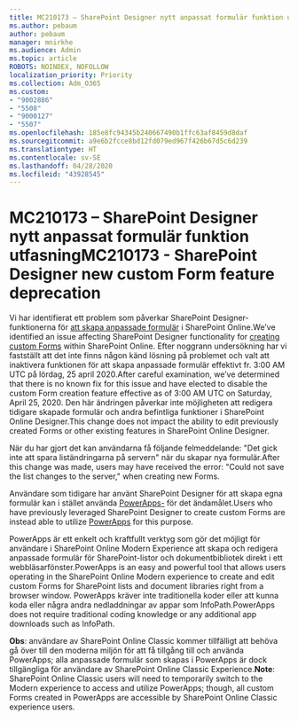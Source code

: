 ```yaml
---
title: MC210173 – SharePoint Designer nytt anpassat formulär funktion utfasning
ms.author: pebaum
author: pebaum
manager: mnirkhe
ms.audience: Admin
ms.topic: article
ROBOTS: NOINDEX, NOFOLLOW
localization_priority: Priority
ms.collection: Adm_O365
ms.custom:
- "9002886"
- "5508"
- "9000127"
- "5507"
ms.openlocfilehash: 185e8fc94345b240667490b1ffc63af8459d8daf
ms.sourcegitcommit: a9e6b2fcce8bd12fd079ed967f426b67d5c6d239
ms.translationtype: HT
ms.contentlocale: sv-SE
ms.lasthandoff: 04/28/2020
ms.locfileid: "43928545"
---
```

# <a name="mc210173---sharepoint-designer-new-custom-form-feature-deprecation"></a><span data-ttu-id="6bd8f-102">MC210173 – SharePoint Designer nytt anpassat formulär funktion utfasning</span><span class="sxs-lookup"><span data-stu-id="6bd8f-102">MC210173 - SharePoint Designer new custom Form feature deprecation</span></span>

<span data-ttu-id="6bd8f-103">Vi har identifierat ett problem som påverkar SharePoint Designer-funktionerna för [att skapa anpassade formulär](https://support.microsoft.com/en-us/office/create-a-custom-list-form-using-sharepoint-designer-917d8fdb-ee00-4441-adb3-a94612d1d105?ui=en-us&rs=en-us&ad=us#bm2) i SharePoint Online.</span><span class="sxs-lookup"><span data-stu-id="6bd8f-103">We’ve identified an issue affecting SharePoint Designer functionality for [creating custom Forms](https://support.microsoft.com/en-us/office/create-a-custom-list-form-using-sharepoint-designer-917d8fdb-ee00-4441-adb3-a94612d1d105?ui=en-us&rs=en-us&ad=us#bm2) within SharePoint Online.</span></span> <span data-ttu-id="6bd8f-104">Efter noggrann undersökning har vi fastställt att det inte finns någon känd lösning på problemet och valt att inaktivera funktionen för att skapa anpassade formulär effektivt fr. 3:00 AM UTC på lördag, 25 april 2020.</span><span class="sxs-lookup"><span data-stu-id="6bd8f-104">After careful examination, we’ve determined that there is no known fix for this issue and have elected to disable the custom Form creation feature effective as of 3:00 AM UTC on Saturday, April 25, 2020.</span></span> <span data-ttu-id="6bd8f-105">Den här ändringen påverkar inte möjligheten att redigera tidigare skapade formulär och andra befintliga funktioner i SharePoint Online Designer.</span><span class="sxs-lookup"><span data-stu-id="6bd8f-105">This change does not impact the ability to edit previously created Forms or other existing features in SharePoint Online Designer.</span></span>

<span data-ttu-id="6bd8f-106">När du har gjort det kan användarna få följande felmeddelande: "Det gick inte att spara liständringarna på servern" när du skapar nya formulär.</span><span class="sxs-lookup"><span data-stu-id="6bd8f-106">After this change was made, users may have received the error: "Could not save the list changes to the server," when creating new Forms.</span></span>

<span data-ttu-id="6bd8f-107">Användare som tidigare har använt SharePoint Designer för att skapa egna formulär kan i stället använda [PowerApps-](https://docs.microsoft.com/powerapps/maker/canvas-apps/customize-list-form) för det ändamålet.</span><span class="sxs-lookup"><span data-stu-id="6bd8f-107">Users who have previously leveraged SharePoint Designer to create custom Forms are instead able to utilize [PowerApps](https://docs.microsoft.com/powerapps/maker/canvas-apps/customize-list-form) for this purpose.</span></span>

<span data-ttu-id="6bd8f-108">PowerApps är ett enkelt och kraftfullt verktyg som gör det möjligt för användare i SharePoint Online Modern Experience att skapa och redigera anpassade formulär för SharePoint-listor och dokumentbibliotek direkt i ett webbläsarfönster.</span><span class="sxs-lookup"><span data-stu-id="6bd8f-108">PowerApps is an easy and powerful tool that allows users operating in the SharePoint Online Modern experience to create and edit custom Forms for SharePoint lists and document libraries right from a browser window.</span></span> <span data-ttu-id="6bd8f-109">PowerApps kräver inte traditionella koder eller att kunna koda eller några andra nedladdningar av appar som InfoPath.</span><span class="sxs-lookup"><span data-stu-id="6bd8f-109">PowerApps does not require traditional coding knowledge or any additional app downloads such as InfoPath.</span></span>

<span data-ttu-id="6bd8f-110">**Obs**: användare av SharePoint Online Classic kommer tillfälligt att behöva gå över till den moderna miljön för att få tillgång till och använda PowerApps; alla anpassade formulär som skapas i PowerApps är dock tillgängliga för användare av SharePoint Online Classic Experience.</span><span class="sxs-lookup"><span data-stu-id="6bd8f-110">**Note**: SharePoint Online Classic users will need to temporarily switch to the Modern experience to access and utilize PowerApps; though, all custom Forms created in PowerApps are accessible by SharePoint Online Classic experience users.</span></span>
